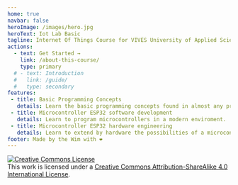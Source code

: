 ```yaml
---
home: true
navbar: false
heroImage: /images/hero.jpg
heroText: Iot Lab Basic
tagline: Internet Of Things Course for VIVES University of Applied Sciences (Graduate Degree)
actions:
  - text: Get Started →
    link: /about-this-course/
    type: primary
  # - text: Introduction
  #   link: /guide/
  #   type: secondary
features:
 - title: Basic Programming Concepts
   details: Learn the basic programming concepts found in almost any programming language.
 - title: Microcontroller ESP32 software development
   details: Learn to program microcontrollers in a modern enviroment.
 - title: Microcontroller ESP32 hardware engineering
   details: Learn to extend by hardware the possibilities of a microcontroller.
footer: Made by the Wim with ❤️
---
```


<a rel="license" href="http://creativecommons.org/licenses/by-sa/4.0/"><img alt="Creative Commons License" style="border-width:0" src="https://i.creativecommons.org/l/by-sa/4.0/88x31.png" /></a><br />This work is licensed under a <a rel="license" href="http://creativecommons.org/licenses/by-sa/4.0/">Creative Commons Attribution-ShareAlike 4.0 International License</a>.